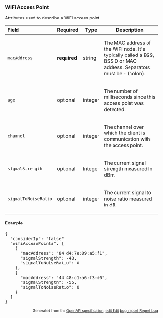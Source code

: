 <!--- This is a generated file, do not edit! -->
<!--- [START maps_http_schema_wifiaccesspoint] -->
<h3 class="schema-object" id="WifiAccessPoint">WiFi Access Point</h3>

Attributes used to describe a WiFi access point.

| Field                | Required     | Type    | Description                                                                                                                                                                           |
| :------------------- | ------------ | ------- | ------------------------------------------------------------------------------------------------------------------------------------------------------------------------------------- |
| `macAddress`         | **required** | string  | <div class="nonref-property-description"><p>The MAC address of the WiFi node. It's typically called a BSS, BSSID or MAC address. Separators must be <code>:</code> (colon).</p></div> |
| `age`                | optional     | integer | <div class="nonref-property-description"><p>The number of milliseconds since this access point was detected.</p></div>                                                                |
| `channel`            | optional     | integer | <div class="nonref-property-description"><p>The channel over which the client is communication with the access point.</p></div>                                                       |
| `signalStrength`     | optional     | integer | <div class="nonref-property-description"><p>The current signal strength measured in dBm.</p></div>                                                                                    |
| `signalToNoiseRatio` | optional     | integer | <div class="nonref-property-description"><p>The current signal to noise ratio measured in dB.</p></div>                                                                               |

<h4 class="schema-object-example" id="WifiAccessPoint-example">Example</h4>

<pre class="notranslate lang-json prettyprint">{
  "considerIp": "false",
  "wifiAccessPoints": [
    {
      "macAddress": "84:d4:7e:09:a5:f1",
      "signalStrength": -43,
      "signalToNoiseRatio": 0
    },
    {
      "macAddress": "44:48:c1:a6:f3:d0",
      "signalStrength": -55,
      "signalToNoiseRatio": 0
    }
  ]
}</pre>

<p style="text-align: right; font-size: smaller;">Generated from the <a class="gc-analytics-event" data-category="GMP" data-label="openapi-github" href="https://github.com/googlemaps/openapi-specification" title="Google Maps Platform OpenAPI Specification" class="external">OpenAPI specification</a>.
 <a class="gc-analytics-event" data-category="GMP" data-label="openapi-github" href="https://github.com/googlemaps/openapi-specification/blob/main/specification/schema" title="Edit on GitHub"><span class="material-icons">edit</span> Edit</a>
 <a class="gc-analytics-event" data-category="GMP" data-label="openapi-github" href="https://github.com/googlemaps/openapi-specification/issues/new?assignees=&labels=type%3A+bug%2C+triage+me&template=bug_report.md&title=[schema] Bug - WifiAccessPoint" title="File bug for schema on GitHub"><span class="material-icons">bug_report</span> Report bug</a>
</p>

<!--- [END maps_http_schema_wifiaccesspoint] -->
